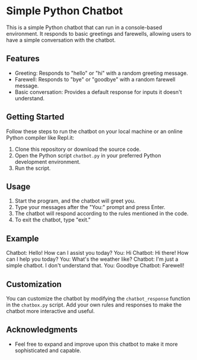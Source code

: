 # Simple Python Chatbot

This is a simple Python chatbot that can run in a console-based environment. It responds to basic greetings and farewells, allowing users to have a simple conversation with the chatbot.

## Features

- Greeting: Responds to "hello" or "hi" with a random greeting message.
- Farewell: Responds to "bye" or "goodbye" with a random farewell message.
- Basic conversation: Provides a default response for inputs it doesn't understand.

## Getting Started

Follow these steps to run the chatbot on your local machine or an online Python compiler like Repl.it:

1. Clone this repository or download the source code.
2. Open the Python script `chatbot.py` in your preferred Python development environment.
3. Run the script.

## Usage

1. Start the program, and the chatbot will greet you.
2. Type your messages after the "You:" prompt and press Enter.
3. The chatbot will respond according to the rules mentioned in the code.
4. To exit the chatbot, type "exit."

## Example

Chatbot: Hello! How can I assist you today?
You: Hi
Chatbot: Hi there! How can I help you today?
You: What's the weather like?
Chatbot: I'm just a simple chatbot. I don't understand that.
You: Goodbye
Chatbot: Farewell!


## Customization

You can customize the chatbot by modifying the `chatbot_response` function in the `chatbox.py` script. Add your own rules and responses to make the chatbot more interactive and useful.


## Acknowledgments

- Feel free to expand and improve upon this chatbot to make it more sophisticated and capable.
